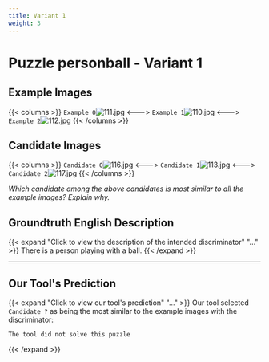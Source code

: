 ```yaml
---
title: Variant 1
weight: 3
---
```


# Puzzle personball - Variant 1

## Example Images
{{< columns >}}
`Example 0`![111.jpg](/natscene_data/images/111.jpg)
<--->
`Example 1`![110.jpg](/natscene_data/images/110.jpg)
<--->
`Example 2`![112.jpg](/natscene_data/images/112.jpg)
{{< /columns >}}

## Candidate Images
{{< columns >}}
`Candidate 0`![116.jpg](/natscene_data/images/116.jpg)
<--->
`Candidate 1`![113.jpg](/natscene_data/images/113.jpg)
<--->
`Candidate 2`![117.jpg](/natscene_data/images/117.jpg)
{{< /columns >}}

*Which candidate among the above candidates is most similar to all the example images? Explain why.*

## Groundtruth English Description

{{< expand "Click to view the description of the intended discriminator" "..." >}}
There is a person playing with a ball.
{{< /expand >}}

---



## Our Tool's Prediction

{{< expand "Click to view our tool's prediction" "..." >}}
Our tool selected `Candidate ?` as being the most similar to the example images with the discriminator:
```plaintext
The tool did not solve this puzzle
```
{{< /expand >}}
